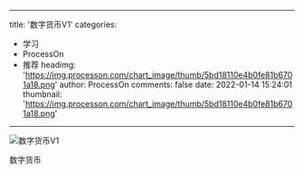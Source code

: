 
---
title: '数字货币V1'
categories: 
 - 学习
 - ProcessOn
 - 推荐
headimg: 'https://img.processon.com/chart_image/thumb/5bd18110e4b0fe81b6701a18.png'
author: ProcessOn
comments: false
date: 2022-01-14 15:24:01
thumbnail: 'https://img.processon.com/chart_image/thumb/5bd18110e4b0fe81b6701a18.png'
---

<div>   
<img class="thumb" alt="数字货币V1" src="https://img.processon.com/chart_image/thumb/5bd18110e4b0fe81b6701a18.png" referrerpolicy="no-referrer">
<p>数字货币</p>  
</div>
            